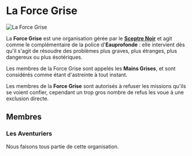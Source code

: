 # La Force Grise
![La Force Grise](../.../_images/force-grise.jpg)

La **Force Grise** est une organisation gérée par le [**Sceptre Noir**](../PERSONNAGES/VajraSafahr.md) et agit comme le complémentaire de la police d'**Eauprofonde** : elle intervient dès qu'il s'agit de résoudre des problèmes plus graves, plus étranges, plus dangereux ou plus ésotériques. 

Les membres de la Force Grise sont appelés les **Mains Grises**, et sont considérés comme étant d'astreinte à tout instant.

Les membres de la **Force Grise** sont autorisés à refuser les missions qu'ils se voient confier, cependant un trop gros nombre de refus les voue à une exclusion directe.

## Membres 

### Les Aventuriers
Nous faisons tous partie de cette organisation.